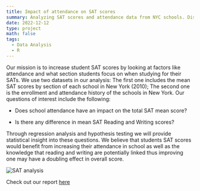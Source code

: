 ```yaml
---
title: Impact of attendance on SAT scores
summary: Analyzing SAT scores and attendance data from NYC schools. Discover how school attendance impacts performance
date: 2022-12-12
type: project
math: false
tags:
  - Data Analysis
  - R
---
```


Our mission is to increase student SAT scores by looking at factors like attendance and what section students focus on when studying for their SATs. We use two datasets in our analysis: The first one includes the mean SAT scores by section of each school in New York (2010); The second one is the enrollment and attendance history of the schools in New York. Our questions of interest include the following:

- Does school attendance have an impact on the total SAT mean score?

- Is there any difference in mean SAT Reading and Writing scores?

Through regression analysis and hypothesis testing we will provide statistical insight into these questions. We believe that students SAT scores would benefit from increasing their attendance in school as well as the knowledge that reading and writing are potentially linked thus improving one may have a doubling effect in overall score.

![SAT analysis](/image2.png)

Check out our report [here](../../uploads/report.html)